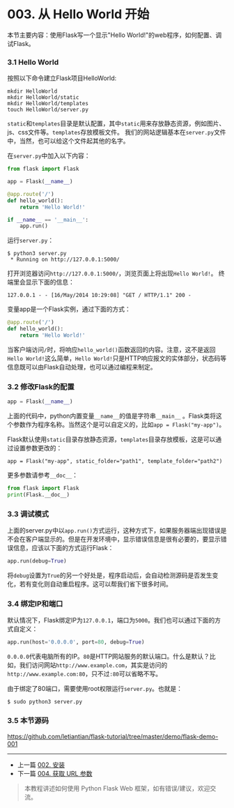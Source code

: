 # 003. 从 Hello World 开始

本节主要内容：使用Flask写一个显示"Hello World!"的web程序，如何配置、调试Flask。


### 3.1 Hello World

按照以下命令建立Flask项目HelloWorld:
```plain
mkdir HelloWorld
mkdir HelloWorld/static
mkdir HelloWorld/templates
touch HelloWorld/server.py
```
`static`和`templates`目录是默认配置，其中`static`用来存放静态资源，例如图片、js、css文件等。`templates`存放模板文件。
我们的网站逻辑基本在`server.py`文件中，当然，也可以给这个文件起其他的名字。

在`server.py`中加入以下内容：
```python
from flask import Flask

app = Flask(__name__)

@app.route('/')
def hello_world():
    return 'Hello World!'

if __name__ == '__main__':
    app.run()
```
运行`server.py`：
```
$ python3 server.py 
 * Running on http://127.0.0.1:5000/
```
打开浏览器访问`http://127.0.0.1:5000/`，浏览页面上将出现`Hello World!`。
终端里会显示下面的信息：
```
127.0.0.1 - - [16/May/2014 10:29:08] "GET / HTTP/1.1" 200 -
```
变量app是一个Flask实例，通过下面的方式：
```python
@app.route('/')
def hello_world():
    return 'Hello World!'
```
当客户端访问`/`时，将响应`hello_world()`函数返回的内容。注意，这不是返回`Hello World!`这么简单，`Hello World!`只是HTTP响应报文的实体部分，状态码等信息既可以由Flask自动处理，也可以通过编程来制定。

### 3.2 修改Flask的配置

```python
app = Flask(__name__)
```
上面的代码中，python内置变量`__name__`的值是字符串`__main__` 。Flask类将这个参数作为程序名称。当然这个是可以自定义的，比如`app = Flask("my-app")`。

Flask默认使用`static`目录存放静态资源，`templates`目录存放模板，这是可以通过设置参数更改的：
```
app = Flask("my-app", static_folder="path1", template_folder="path2")
```

更多参数请参考`__doc__`：
```python
from flask import Flask
print(Flask.__doc__)
```


### 3.3 调试模式

上面的server.py中以`app.run()`方式运行，这种方式下，如果服务器端出现错误是不会在客户端显示的。但是在开发环境中，显示错误信息是很有必要的，要显示错误信息，应该以下面的方式运行Flask：
```python
app.run(debug=True)
```
将`debug`设置为`True`的另一个好处是，程序启动后，会自动检测源码是否发生变化，若有变化则自动重启程序。这可以帮我们省下很多时间。

### 3.4 绑定IP和端口

默认情况下，Flask绑定IP为`127.0.0.1`，端口为`5000`。我们也可以通过下面的方式自定义：
```python
app.run(host='0.0.0.0', port=80, debug=True)
```
`0.0.0.0`代表电脑所有的IP。`80`是HTTP网站服务的默认端口。什么是默认？比如，我们访问网站`http://www.example.com`，其实是访问的`http://www.example.com:80`，只不过`:80`可以省略不写。

由于绑定了80端口，需要使用root权限运行`server.py`。也就是：
```
$ sudo python3 server.py
```

### 3.5 本节源码
https://github.com/letiantian/flask-tutorial/tree/master/demo/flask-demo-001


<!-- flask-tutorial-info -->


---

* 上一篇 [002. 安装](002.%20%E5%AE%89%E8%A3%85.md)
* 下一篇 [004. 获取 URL 参数](004.%20%E8%8E%B7%E5%8F%96%20URL%20%E5%8F%82%E6%95%B0.md)

> 本教程讲述如何使用 Python Flask Web 框架，如有错误/建议，欢迎交流。

